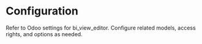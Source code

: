 # Configuration

Refer to Odoo settings for bi_view_editor. Configure related models, access rights, and options as needed.
